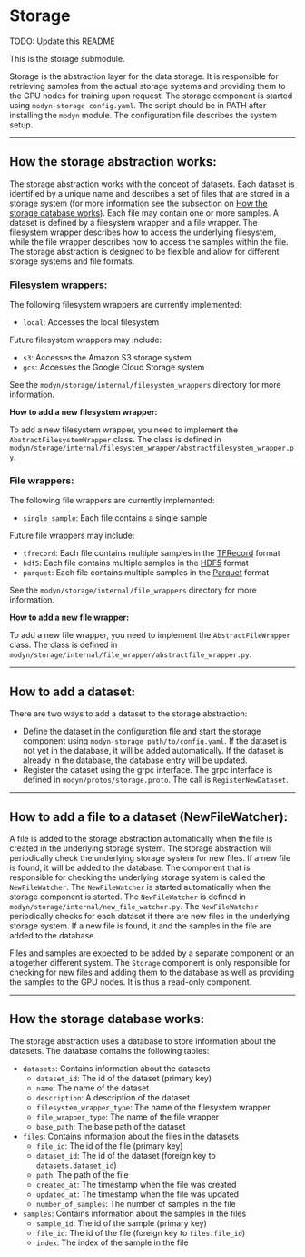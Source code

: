 # Storage

TODO: Update this README

This is the storage submodule.

Storage is the abstraction layer for the data storage. It is responsible for retrieving samples from the actual storage systems and providing them to the GPU nodes for training upon request. The storage component is started using `modyn-storage config.yaml`. The script should be in PATH after installing the `modyn` module. The configuration file describes the system setup.

---

## How the storage abstraction works:

The storage abstraction works with the concept of datasets. Each dataset is identified by a unique name and describes a set of files that are stored in a storage system (for more information see the subsection on [How the storage database works](#how-the-storage-database-works)). Each file may contain one or more samples. A dataset is defined by a filesystem wrapper and a file wrapper. The filesystem wrapper describes how to access the underlying filesystem, while the file wrapper describes how to access the samples within the file. The storage abstraction is designed to be flexible and allow for different storage systems and file formats. 

### Filesystem wrappers:

The following filesystem wrappers are currently implemented:

- `local`: Accesses the local filesystem

Future filesystem wrappers may include:

- `s3`: Accesses the Amazon S3 storage system
- `gcs`: Accesses the Google Cloud Storage system

See the `modyn/storage/internal/filesystem_wrappers` directory for more information.

**How to add a new filesystem wrapper:**

To add a new filesystem wrapper, you need to implement the `AbstractFilesystemWrapper` class. The class is defined in `modyn/storage/internal/filesystem_wrapper/abstractfilesystem_wrapper.py`.

### File wrappers:

The following file wrappers are currently implemented:

- `single_sample`: Each file contains a single sample

Future file wrappers may include:

- `tfrecord`: Each file contains multiple samples in the [TFRecord](https://www.tensorflow.org/tutorials/load_data/tfrecord) format
- `hdf5`: Each file contains multiple samples in the [HDF5](https://www.hdfgroup.org/solutions/hdf5/) format
- `parquet`: Each file contains multiple samples in the [Parquet](https://parquet.apache.org/) format

See the `modyn/storage/internal/file_wrappers` directory for more information.

**How to add a new file wrapper:**

To add a new file wrapper, you need to implement the `AbstractFileWrapper` class. The class is defined in `modyn/storage/internal/file_wrapper/abstractfile_wrapper.py`.

---

## How to add a dataset:

There are two ways to add a dataset to the storage abstraction:

- Define the dataset in the configuration file and start the storage component using `modyn-storage path/to/config.yaml`. If the dataset is not yet in the database, it will be added automatically. If the dataset is already in the database, the database entry will be updated.
- Register the dataset using the grpc interface. The grpc interface is defined in `modyn/protos/storage.proto`. The call is `RegisterNewDataset`.

---

## How to add a file to a dataset (NewFileWatcher):

A file is added to the storage abstraction automatically when the file is created in the underlying storage system. The storage abstraction will periodically check the underlying storage system for new files. If a new file is found, it will be added to the database. The component that is responsible for checking the underlying storage system is called the `NewFileWatcher`. The `NewFileWatcher` is started automatically when the storage component is started. The `NewFileWatcher` is defined in `modyn/storage/internal/new_file_watcher.py`. The `NewFileWatcher` periodically checks for each dataset if there are new files in the underlying storage system. If a new file is found, it and the samples in the file are added to the database.

Files and samples are expected to be added by a separate component or an altogether different system. The `Storage` component is only responsible for checking for new files and adding them to the database as well as providing the samples to the GPU nodes. It is thus a read-only component.

---

## How the storage database works:

The storage abstraction uses a database to store information about the datasets. The database contains the following tables:

- `datasets`: Contains information about the datasets
    - `dataset_id`: The id of the dataset (primary key)
    - `name`: The name of the dataset
    - `description`: A description of the dataset
    - `filesystem_wrapper_type`: The name of the filesystem wrapper
    - `file_wrapper_type`: The name of the file wrapper
    - `base_path`: The base path of the dataset
- `files`: Contains information about the files in the datasets
    - `file_id`: The id of the file (primary key)
    - `dataset_id`: The id of the dataset (foreign key to `datasets.dataset_id`)
    - `path`: The path of the file
    - `created_at`: The timestamp when the file was created
    - `updated_at`: The timestamp when the file was updated
    - `number_of_samples`: The number of samples in the file
- `samples`: Contains information about the samples in the files
    - `sample_id`: The id of the sample (primary key)
    - `file_id`: The id of the file (foreign key to `files.file_id`)
    - `index`: The index of the sample in the file